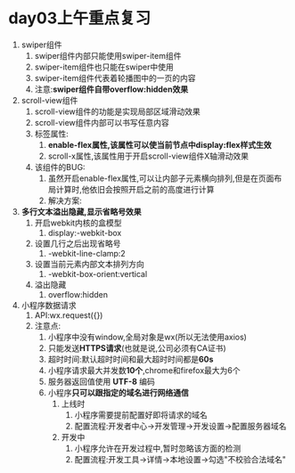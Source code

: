 # day03上午重点复习

1. swiper组件
   1. swiper组件内部只能使用swiper-item组件
   2. swiper-item组件也只能在swiper中使用
   3. swiper-item组件代表着轮播图中的一页的内容
   4. 注意:**swiper组件自带overflow:hidden效果**
2. scroll-view组件
   1. scroll-view组件的功能是实现局部区域滑动效果
   2. scroll-view组件内部可以书写任意内容
   3. 标签属性:
      1. **enable-flex属性,该属性可以使当前节点中display:flex样式生效**
      2. scroll-x属性,该属性用于开启scroll-view组件X轴滑动效果
   4. 该组件的BUG:
      1. 虽然开启enable-flex属性,可以让内部子元素横向排列,但是在页面布局计算时,他依旧会按照开启之前的高度进行计算
      2. 解决方案:
3. **多行文本溢出隐藏,显示省略号效果**
   1. 开启webkit内核的盒模型
      1. display:-webkit-box
   2. 设置几行之后出现省略号
      1. -webkit-line-clamp:2
   3. 设置当前元素内部文本排列方向
      1. -webkit-box-orient:vertical
   4. 溢出隐藏
      1. overflow:hidden
4. 小程序数据请求
   1. API:wx.request({})
   2. 注意点:
      1. 小程序中没有window,全局对象是wx(所以无法使用axios)
      2. 只能发送**HTTPS请求**(也就是说,公司必须有CA证书)
      3. 超时时间:默认超时时间和最大超时时间都是**60s**
      4. 小程序请求最大并发数**10个**,chrome和firefox最大为6个
      5. 服务器返回值使用 **UTF-8** 编码
      6. 小程序**只可以跟指定的域名进行网络通信**
         1. 上线时
            1. 小程序需要提前配置好即将请求的域名
            2. 配置流程:开发者中心->开发管理->开发设置->配置服务器域名
         2. 开发中
            1. 小程序允许在开发过程中,暂时忽略该方面的检测
            2. 配置流程:开发工具->详情->本地设置->勾选"不校验合法域名"

